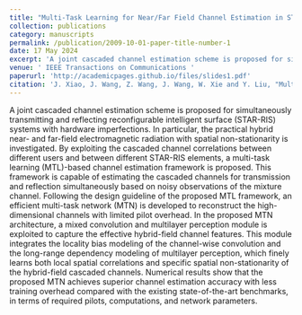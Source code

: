 ```yaml
---
title: "Multi-Task Learning for Near/Far Field Channel Estimation in STAR-RIS Networks"
collection: publications
category: manuscripts
permalink: /publication/2009-10-01-paper-title-number-1
date: 17 May 2024
excerpt: 'A joint cascaded channel estimation scheme is proposed for simultaneously transmitting and reflecting reconfigurable intelligent surface (STAR-RIS) systems with hardware imperfections. The practical hybrid near- and far-field electromagnetic radiation with spatial non-stationarity is investigated. By exploiting the cascaded channel correlations between different users and between different STAR-RIS elements, a multi-task learning (MTL)-based channel estimation framework is proposed. The code is available at [MTN](https://github.com/WiCi-Lab/MTN)'
venue: ' IEEE Transactions on Communications '
paperurl: 'http://academicpages.github.io/files/slides1.pdf'
citation: 'J. Xiao, J. Wang, Z. Wang, J. Wang, W. Xie and Y. Liu, "Multi-Task Learning for Near/Far Field Channel Estimation in STAR-RIS Networks," in IEEE Transactions on Communications, 2024, doi: 10.1109/TCOMM.2024.3402619.'
---
```


A joint cascaded channel estimation scheme is proposed for simultaneously transmitting and reflecting reconfigurable intelligent surface (STAR-RIS) systems with hardware imperfections. In particular, the practical hybrid near- and far-field electromagnetic radiation with spatial non-stationarity is investigated. By exploiting the cascaded channel correlations between different users and between different STAR-RIS elements, a multi-task learning (MTL)-based channel estimation framework is proposed. This framework is capable of estimating the cascaded channels for transmission and reflection simultaneously based on noisy observations of the mixture channel. Following the design guideline of the proposed MTL framework, an efficient multi-task network (MTN) is developed to reconstruct the high-dimensional channels with limited pilot overhead. In the proposed MTN architecture, a mixed convolution and multilayer perception module is exploited to capture the effective hybrid-field channel features. This module integrates the locality bias modeling of the channel-wise convolution and the long-range dependency modeling of multilayer perception, which finely learns both local spatial correlations and specific spatial non-stationarity of the hybrid-field cascaded channels. Numerical results show that the proposed MTN achieves superior channel estimation accuracy with less training overhead compared with the existing state-of-the-art benchmarks, in terms of required pilots, computations, and network parameters.
